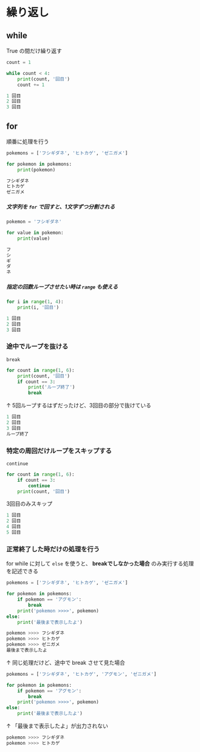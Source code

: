 # 繰り返し

## while

True の間だけ繰り返す

```python
count = 1

while count < 4:
    print(count, '回目')
    count += 1
```

```python
1 回目
2 回目
3 回目
```

## for

順番に処理を行う

```python
pokemons = ['フシギダネ', 'ヒトカゲ', 'ゼニガメ']

for pokemon in pokemons:
    print(pokemon)
```

```python
フシギダネ
ヒトカゲ
ゼニガメ
```

##### 文字列を `for` で回すと、1文字ずつ分割される

```python
pokemon = 'フシギダネ'

for value in pokemon:
    print(value)
```

```python
フ
シ
ギ
ダ
ネ
```

##### 指定の回数ループさせたい時は `range` も使える

```python
for i in range(1, 4):
    print(i, '回目')
```

```python
1 回目
2 回目
3 回目
```

### 途中でループを抜ける

`break`

```python
for count in range(1, 6):
    print(count, '回目')
    if count == 3:
        print('ループ終了')
        break
```

↑ 5回ループするはずだったけど、3回目の部分で抜けている

```python
1 回目
2 回目
3 回目
ループ終了
```

### 特定の周回だけループをスキップする

`continue`

```python
for count in range(1, 6):
    if count == 3:
        continue
    print(count, '回目')
```

3回目のみスキップ

```python
1 回目
2 回目
4 回目
5 回目
```

### 正常終了した時だけの処理を行う

for while に対して `else` を使うと、 **breakでしなかった場合** のみ実行する処理を記述できる

```python
pokemons = ['フシギダネ', 'ヒトカゲ', 'ゼニガメ']

for pokemon in pokemons:
    if pokemon == 'アグモン':
        break
    print('pokemon >>>>', pokemon)
else:
    print('最後まで表示したよ')
```

```python
pokemon >>>> フシギダネ
pokemon >>>> ヒトカゲ
pokemon >>>> ゼニガメ
最後まで表示したよ
```
↑ 同じ処理だけど、途中で break させて見た場合

```python
pokemons = ['フシギダネ', 'ヒトカゲ', 'アグモン', 'ゼニガメ']

for pokemon in pokemons:
    if pokemon == 'アグモン':
        break
    print('pokemon >>>>', pokemon)
else:
    print('最後まで表示したよ')
```

↑ 「最後まで表示したよ」が出力されない

```python
pokemon >>>> フシギダネ
pokemon >>>> ヒトカゲ
```
